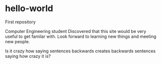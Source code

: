 # hello-world
First repository

Computer Engineering student
Discovered that this site would be very useful to get familar with.
Look forward to learning new things and meeting new people.

Is it crazy how saying sentences backwards creates backwards sentences saying how crazy it is?
